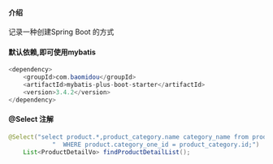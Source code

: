 #### 介绍

记录一种创建Spring Boot 的方式

#### 默认依赖,即可使用mybatis

~~~java
<dependency>
    <groupId>com.baomidou</groupId>
    <artifactId>mybatis-plus-boot-starter</artifactId>
    <version>3.4.2</version>
</dependency>
~~~

#### @Select 注解

~~~java
@Select("select product.*,product_category.name category_name from product,product_category " +
            "  WHERE product.category_one_id = product_category.id;")
    List<ProductDetailVo> findProductDetailList();
~~~



